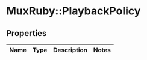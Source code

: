 # MuxRuby::PlaybackPolicy

## Properties
Name | Type | Description | Notes
------------ | ------------- | ------------- | -------------



